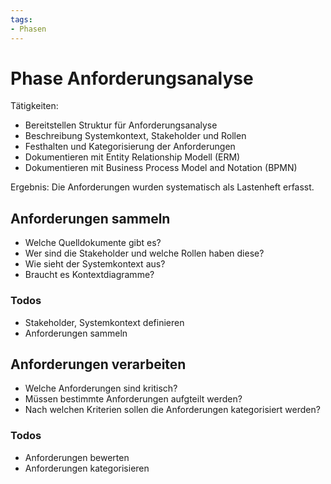 ```yaml
---
tags:
- Phasen
---
```

# Phase Anforderungsanalyse

Tätigkeiten:

* Bereitstellen Struktur für Anforderungsanalyse
* Beschreibung Systemkontext, Stakeholder und Rollen
* Festhalten und Kategorisierung der Anforderungen
* Dokumentieren mit Entity Relationship Modell (ERM)
* Dokumentieren mit Business Process Model and Notation (BPMN)

Ergebnis: Die Anforderungen wurden systematisch als Lastenheft erfasst.

## Anforderungen sammeln

* Welche Quelldokumente gibt es?
* Wer sind die Stakeholder und welche Rollen haben diese?
* Wie sieht der Systemkontext aus?
* Braucht es Kontextdiagramme?

### Todos

-   Stakeholder, Systemkontext definieren
-   Anforderungen sammeln

## Anforderungen verarbeiten

* Welche Anforderungen sind kritisch?
* Müssen bestimmte Anforderungen aufgteilt werden?
* Nach welchen Kriterien sollen die Anforderungen kategorisiert werden?

### Todos

- Anforderungen bewerten
- Anforderungen kategorisieren